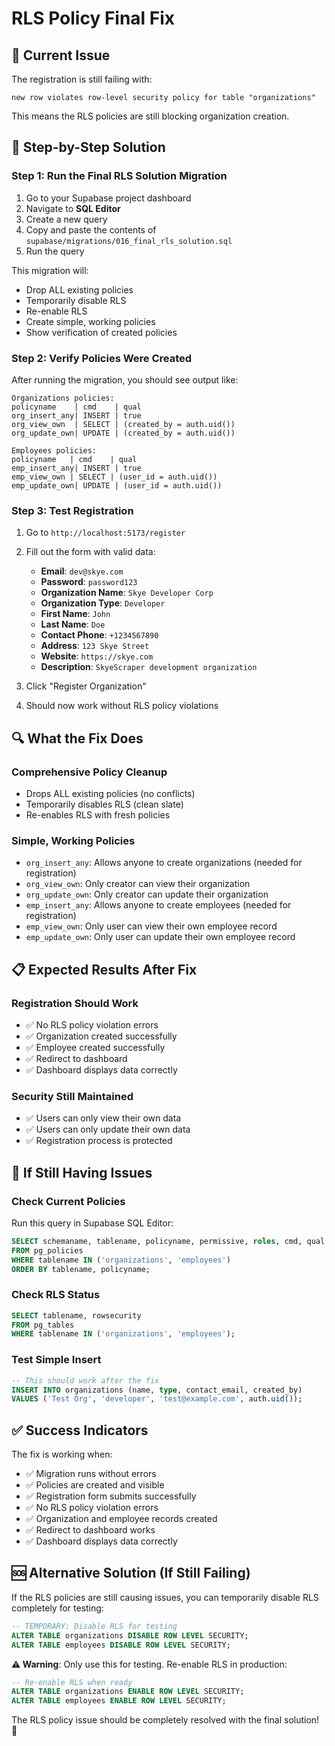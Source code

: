 # RLS Policy Final Fix

## 🚨 **Current Issue**

The registration is still failing with:
```
new row violates row-level security policy for table "organizations"
```

This means the RLS policies are still blocking organization creation.

## 🔧 **Step-by-Step Solution**

### **Step 1: Run the Final RLS Solution Migration**

1. Go to your Supabase project dashboard
2. Navigate to **SQL Editor**
3. Create a new query
4. Copy and paste the contents of `supabase/migrations/016_final_rls_solution.sql`
5. Run the query

This migration will:
- Drop ALL existing policies
- Temporarily disable RLS
- Re-enable RLS
- Create simple, working policies
- Show verification of created policies

### **Step 2: Verify Policies Were Created**

After running the migration, you should see output like:
```
Organizations policies:
policyname    | cmd    | qual
org_insert_any| INSERT | true
org_view_own  | SELECT | (created_by = auth.uid())
org_update_own| UPDATE | (created_by = auth.uid())

Employees policies:
policyname   | cmd    | qual
emp_insert_any| INSERT | true
emp_view_own | SELECT | (user_id = auth.uid())
emp_update_own| UPDATE | (user_id = auth.uid())
```

### **Step 3: Test Registration**

1. Go to `http://localhost:5173/register`
2. Fill out the form with valid data:
   - **Email**: `dev@skye.com`
   - **Password**: `password123`
   - **Organization Name**: `Skye Developer Corp`
   - **Organization Type**: `Developer`
   - **First Name**: `John`
   - **Last Name**: `Doe`
   - **Contact Phone**: `+1234567890`
   - **Address**: `123 Skye Street`
   - **Website**: `https://skye.com`
   - **Description**: `SkyeScraper development organization`

3. Click "Register Organization"
4. Should now work without RLS policy violations

## 🔍 **What the Fix Does**

### **Comprehensive Policy Cleanup**
- Drops ALL existing policies (no conflicts)
- Temporarily disables RLS (clean slate)
- Re-enables RLS with fresh policies

### **Simple, Working Policies**
- `org_insert_any`: Allows anyone to create organizations (needed for registration)
- `org_view_own`: Only creator can view their organization
- `org_update_own`: Only creator can update their organization
- `emp_insert_any`: Allows anyone to create employees (needed for registration)
- `emp_view_own`: Only user can view their own employee record
- `emp_update_own`: Only user can update their own employee record

## 📋 **Expected Results After Fix**

### **Registration Should Work**
- ✅ No RLS policy violation errors
- ✅ Organization created successfully
- ✅ Employee created successfully
- ✅ Redirect to dashboard
- ✅ Dashboard displays data correctly

### **Security Still Maintained**
- ✅ Users can only view their own data
- ✅ Users can only update their own data
- ✅ Registration process is protected

## 🚨 **If Still Having Issues**

### **Check Current Policies**
Run this query in Supabase SQL Editor:
```sql
SELECT schemaname, tablename, policyname, permissive, roles, cmd, qual 
FROM pg_policies 
WHERE tablename IN ('organizations', 'employees')
ORDER BY tablename, policyname;
```

### **Check RLS Status**
```sql
SELECT tablename, rowsecurity 
FROM pg_tables 
WHERE tablename IN ('organizations', 'employees');
```

### **Test Simple Insert**
```sql
-- This should work after the fix
INSERT INTO organizations (name, type, contact_email, created_by) 
VALUES ('Test Org', 'developer', 'test@example.com', auth.uid());
```

## ✅ **Success Indicators**

The fix is working when:
- ✅ Migration runs without errors
- ✅ Policies are created and visible
- ✅ Registration form submits successfully
- ✅ No RLS policy violation errors
- ✅ Organization and employee records created
- ✅ Redirect to dashboard works
- ✅ Dashboard displays data correctly

## 🆘 **Alternative Solution (If Still Failing)**

If the RLS policies are still causing issues, you can temporarily disable RLS completely for testing:

```sql
-- TEMPORARY: Disable RLS for testing
ALTER TABLE organizations DISABLE ROW LEVEL SECURITY;
ALTER TABLE employees DISABLE ROW LEVEL SECURITY;
```

**⚠️ Warning**: Only use this for testing. Re-enable RLS in production:
```sql
-- Re-enable RLS when ready
ALTER TABLE organizations ENABLE ROW LEVEL SECURITY;
ALTER TABLE employees ENABLE ROW LEVEL SECURITY;
```

The RLS policy issue should be completely resolved with the final solution! 🚀

